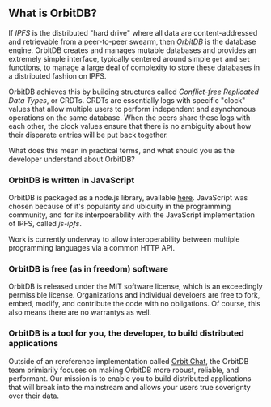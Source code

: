 ## What is OrbitDB?

If _IPFS_ is the distributed "hard drive" where all data are content-addressed and retrievable from a peer-to-peer swearm, then _[OrbitDB](https://github.com/orbitdb/orbit-db)_ is the database engine. OrbitDB creates and manages mutable databases and provides an extremely simple interface, typically centered around simple `get` and `set` functions, to manage a large deal of complexity to store these databases in a distributed fashion on IPFS.

OrbitDB achieves this by building structures called _Conflict-free Replicated Data Types_, or CRDTs. CRDTs are essentially logs with specific "clock" values that allow multiple users to perform independent and asynchonous operations on the same database. When the peers share these logs with each other, the clock values ensure that there is no ambiguity about how their disparate entries will be put back together.

What does this mean in practical terms, and what should you as the developer understand about OrbitDB?

### OrbitDB is written in JavaScript

OrbitDB is packaged as a node.js library, available [here](https://github.com/orbitdb/orbit-db). JavaScript was chosen because of it's popularity and ubiquity in the programming community, and for its interpoerability with the JavaScript implementation of IPFS, called _js-ipfs_.

Work is currently underway to allow interoperability between multiple programming languages via a common HTTP API.

### OrbitDB is free (as in freedom) software

OrbitDB is released under the MIT software license, which is an exceedingly permissible license. Organizations and individual develoers are free to fork, embed, modify, and contribute the code with no obligations. Of course, this also means there are no warrantys as well.

### OrbitDB is a tool for you, the developer, to build distributed applications

Outside of an rereference implementation called [Orbit Chat](https://github.com/orbitdb/orbit-web), the OrbitDB team primiarily focuses on making OrbitDB more robust, reliable, and performant. Our mission is to enable you to build distributed applications that will break into the mainstream and allows your users true soverignty over their data. 
